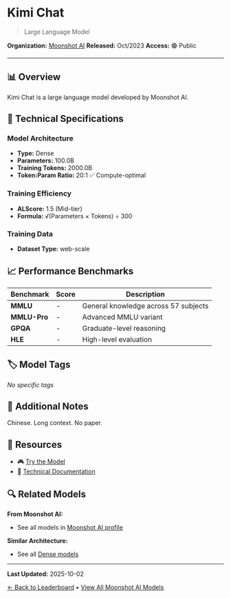 # Kimi Chat

> Large Language Model

**Organization:** [Moonshot AI](../../labs/moonshot-ai.md)
**Released:** Oct/2023
**Access:** 🟢 Public

---

## 📊 Overview

Kimi Chat is a large language model developed by Moonshot AI.

## 🔧 Technical Specifications

### Model Architecture
- **Type:** Dense
- **Parameters:** 100.0B
- **Training Tokens:** 2000.0B
- **Token:Param Ratio:** 20:1 ✅ Compute-optimal

### Training Efficiency
- **ALScore:** 1.5 (Mid-tier)
- **Formula:** √(Parameters × Tokens) ÷ 300

### Training Data
- **Dataset Type:** web-scale

## 📈 Performance Benchmarks

| Benchmark | Score | Description |
|-----------|-------|-------------|
| **MMLU** | - | General knowledge across 57 subjects |
| **MMLU-Pro** | - | Advanced MMLU variant |
| **GPQA** | - | Graduate-level reasoning |
| **HLE** | - | High-level evaluation |

## 🏷️ Model Tags

_No specific tags_

## 📝 Additional Notes

Chinese. Long context. No paper.

## 🔗 Resources

- 🎮 [Try the Model](https://kimi.moonshot.cn/)
- 📄 [Technical Documentation](https://www.chinadaily.com.cn/a/202403/22/WS65fce476a31082fc043be1b1.html)

## 🔍 Related Models

**From Moonshot AI:**
- See all models in [Moonshot AI profile](../../labs/moonshot-ai.md)

**Similar Architecture:**
- See all [Dense models](../../architectures/dense.md)

---

**Last Updated:** 2025-10-02

[← Back to Leaderboard](../../README.md) • [View All Moonshot AI Models](../../labs/moonshot-ai.md)
